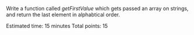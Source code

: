 Write a function called *getFirstValue* which gets passed an array on strings, and return the last element in alphabtical order. 

Estimated time: 15 minutes
Total points: 15